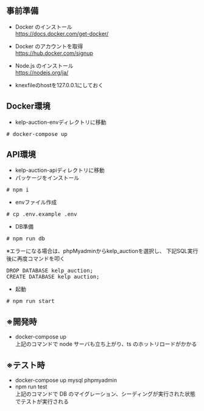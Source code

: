## 事前準備

- Docker のインストール  
  https://docs.docker.com/get-docker/

- Docker のアカウントを取得  
  https://hub.docker.com/signup

- Node.js のインストール  
  https://nodejs.org/ja/

- knexfileのhostを127.0.0.1にしておく

## Docker環境

- kelp-auction-envディレクトリに移動

<pre>
# docker-compose up
</pre>

## API環境

- kelp-auction-apiディレクトリに移動
- パッケージをインストール
<pre>
# npm i
</pre>

- envファイル作成
<pre>
# cp .env.example .env
</pre>

- DB準備
<pre>
# npm run db
</pre>

※エラーになる場合は、phpMyadminからkelp_auctionを選択し、
下記SQL実行後に再度コマンドを叩く
<pre>
DROP DATABASE kelp_auction;
CREATE DATABASE kelp_auction;
</pre>

- 起動
<pre>
# npm run start
</pre>


## ※開発時

- docker-compose up  
  上記のコマンドで node サーバも立ち上がり、ts のホットリロードがかかる


## ※テスト時

- docker-compose up mysql phpmyadmin
- npm run test  
  上記のコマンドで DB のマイグレーション、シーディングが実行された状態でテストが実行される

